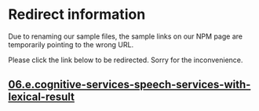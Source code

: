 # Redirect information

Due to renaming our sample files, the sample links on our NPM page are temporarily pointing to the wrong URL. 

Please click the link below to be redirected. Sorry for the inconvenience.

## [06.e.cognitive-services-speech-services-with-lexical-result](./../06.e.cognitive-services-speech-services-with-lexical-result/README.md)